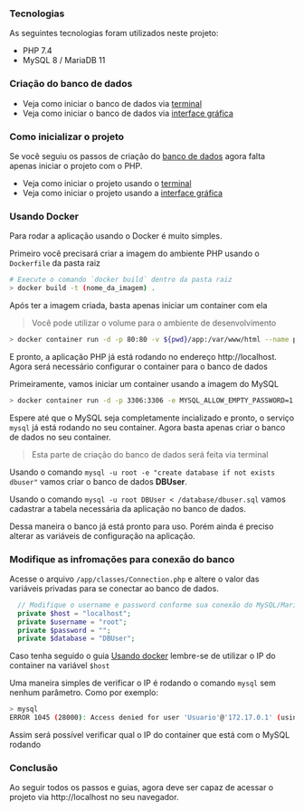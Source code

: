 ### Tecnologias

As seguintes tecnologias foram utilizados neste projeto:

- PHP 7.4
- MySQL 8 / MariaDB 11

### Criação do banco de dados

- Veja como iniciar o banco de dados via [terminal](terminal.md)
- Veja como iniciar o banco de dados via [interface gráfica](interface.md)

### Como inicializar o projeto

Se você seguiu os passos de criação do <a href="#criação-do-banco-de-dados">banco de dados</a> agora falta apenas iniciar o projeto com o PHP.

- Veja como iniciar o projeto usando o [terminal](terminal_php.md)
- Veja como iniciar o projeto usando a [interface gráfica](interface_php.md)

### Usando Docker

Para rodar a aplicação usando o Docker é muito simples.

Primeiro você precisará criar a imagem do ambiente PHP usando o `Dockerfile` da pasta raiz

```bash
# Execute o comando `docker build` dentro da pasta raiz
> docker build -t (nome_da_imagem) .
```

Após ter a imagem criada, basta apenas iniciar um container com ela

> Você pode utilizar o volume para o ambiente de desenvolvimento

```bash
> docker container run -d -p 80:80 -v ${pwd}/app:/var/www/html --name php-crud-oop (nome_da_imagem)
```

E pronto, a aplicação PHP já está rodando no endereço http://localhost. Agora será necessário configurar o container para o banco de dados

Primeiramente, vamos iniciar um container usando a imagem do MySQL

```bash
> docker container run -d -p 3306:3306 -e MYSQL_ALLOW_EMPTY_PASSWORD=1 --name (nome_do_container) mysql
```

Espere até que o MySQL seja completamente incializado e pronto, o serviço `mysql` já está rodando no seu container. Agora basta apenas criar o banco de dados no seu container.

> Esta parte de criação do banco de dados será feita via terminal

Usando o comando `mysql -u root -e "create database if not exists dbuser"` vamos criar o banco de dados **DBUser**.

Usando o comando `mysql -u root DBUser < /database/dbuser.sql` vamos cadastrar a tabela necessária da aplicação no banco de dados.

Dessa maneira o banco já está pronto para uso. Porém ainda é preciso alterar as variáveis de configuração na aplicação.

### Modifique as infromações para conexão do banco

Acesse o arquivo `/app/classes/Connection.php` e altere o valor das variáveis privadas para se conectar ao banco de dados.

```php
  // Modifique o username e password conforme sua conexão do MySQL/MariaDB
  private $host = "localhost";
  private $username = "root";
  private $password = "";
  private $database = "DBUser";
```

Caso tenha seguido o guia [Usando docker](#tecnologias) lembre-se de utilizar o IP do container na variável `$host`

Uma maneira simples de verificar o IP é rodando o comando `mysql` sem nenhum parâmetro. Como por exemplo:

```bash
> mysql
ERROR 1045 (28000): Access denied for user 'Usuario'@'172.17.0.1' (using password: NO)
```

Assim será possível verificar qual o IP do container que está com o MySQL rodando

### Conclusão

Ao seguir todos os passos e guias, agora deve ser capaz de acessar o projeto via http://localhost no seu navegador.
